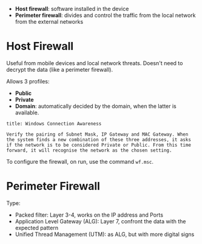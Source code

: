 - **Host firewall**: software installed in the device
- **Perimeter firewall**: divides and control the traffic from the local network from the external networks

# Host Firewall

Useful from mobile devices and local network threats. Doesn't need to decrypt the data (like a perimeter firewall).

Allows 3 profiles:

- **Public**
- **Private**
- **Domain**: automatically decided by the domain, when the latter is available.

```ad-note
title: Windows Connection Awareness

Verify the pairing of Subnet Mask, IP Gateway and MAC Gateway. When the system finds a new combination of these three addresses, it asks if the network is to be considered Private or Public. From this time forward, it will recognise the network as the chosen setting.
```

To configure the firewall, on run, use the command `wf.msc`.

# Perimeter Firewall

Type: 

- Packed filter: Layer 3-4, works on the IP address and Ports
- Application Level Gateway (ALG): Layer 7, confront the data with the expected pattern
- Unified Thread Management (UTM): as ALG, but with more digital signs
